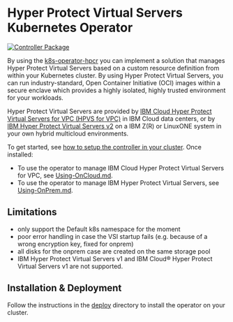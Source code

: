# Hyper Protect Virtual Servers Kubernetes Operator

[![Controller Package](https://github.com/ibm-hyper-protect/k8s-operator-hpcr/actions/workflows/release-package.yml/badge.svg)](https://github.com/ibm-hyper-protect/k8s-operator-hpcr/actions/workflows/release-package.yml)

By using the [k8s-operator-hpcr](https://github.com/ibm-hyper-protect/k8s-operator-hpcr) you can implement a solution that manages Hyper Protect Virtual Servers based on a custom resource definition from within your Kubernetes cluster. By using Hyper Protect Virtual Servers, you can run industry-standard, Open Container Initiative (OCI) images within a secure enclave which provides a highly isolated, highly trusted environment for your workloads.

Hyper Protect Virtual Servers are provided by [IBM Cloud Hyper Protect Virtual Servers for VPC (HPVS for VPC)](https://cloud.ibm.com/docs/vpc?topic=vpc-about-se#about-hyper-protect-virtual-servers-for-vpc) in IBM Cloud data centers, or by [IBM Hyper Protect Virtual Servers v2](https://www.ibm.com/products/hyper-protect-virtual-servers) on a IBM Z(R) or LinuxONE system in your own hybrid multicloud environments.

To get started, see [how to setup the controller in your cluster](#installing-the-controller).  Once installed:

- To use the operator to manage IBM Cloud Hyper Protect Virtual Servers for VPC, see [Using-OnCloud.md](Using-OnCloud.md).
- To use the operator to manage IBM Hyper Protect Virtual Servers, see [Using-OnPrem.md](Using-OnPrem.md).

## Limitations

- only support the Default k8s namespace for the moment
- poor error handling in case the VSI startup fails (e.g. because of a wrong encryption key, fixed for onprem)
- all disks for the onprem case are created on the same storage pool
- IBM Hyper Protect Virtual Servers v1 and IBM Cloud® Hyper Protect Virtual Servers v1 are not supported.

## Installation & Deployment

Follow the instructions in the [deploy](https://github.com/ibm-hyper-protect/k8s-operator-hpcr/deploy) directory to install the operator on your cluster.